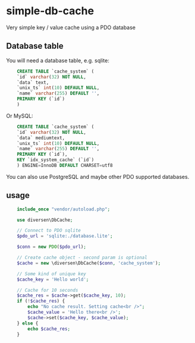 # simple-db-cache

Very simple key / value cache using a PDO database

## Database table

You will need a database table, e.g. sqlite:
~~~sql
    CREATE TABLE `cache_system` (
    `id` varchar(32) NOT NULL,
    `data` text,
    `unix_ts` int(10) DEFAULT NULL,
    `name` varchar(255) DEFAULT '',
    PRIMARY KEY (`id`)
    )
~~~

Or MySQL: 
~~~sql
    CREATE TABLE `cache_system` (
    `id` varchar(32) NOT NULL,
    `data` mediumtext,
    `unix_ts` int(10) DEFAULT NULL,
    `name` varchar(255) DEFAULT '',
    PRIMARY KEY (`id`),
    KEY `idx_system_cache` (`id`)
    ) ENGINE=InnoDB DEFAULT CHARSET=utf8
~~~

You can also use PostgreSQL and maybe other PDO supported databases. 

## usage 

~~~php
    include_once "vendor/autoload.php";

    use diversen\DbCache;

    // Connect to PDO sqlite
    $pdo_url = 'sqlite:./database.lite';

    $conn = new PDO($pdo_url);

    // Create cache object - second param is optional
    $cache = new \diversen\DbCache($conn, 'cache_system');

    // Some kind of unique key
    $cache_key = 'Hello world';

    // Cache for 10 seconds
    $cache_res = $cache->get($cache_key, 10);
    if (!$cache_res) {
        echo "No cache result. Setting cache<br />";
        $cache_value = 'Hello there<br />';
        $cache->set($cache_key, $cache_value);
    } else {
        echo $cache_res;
    }
~~~